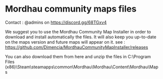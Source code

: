 
Mordhau community maps files
=======
Contact : @admins on https://discord.gg/68TGxv4

We suggest you to use the Mordhau Community Map Installer in order to download and install automatically the files. It will also keep you up-to-date on the maps version and future maps will appear on it. see : https://github.com/Dimencia/MordhauCommunityMapInstaller/releases

You can also download them from here and unzip the files in C:\Program Files (x86)\Steam\steamapps\common\Mordhau\Mordhau\Content\Mordhau\Maps
